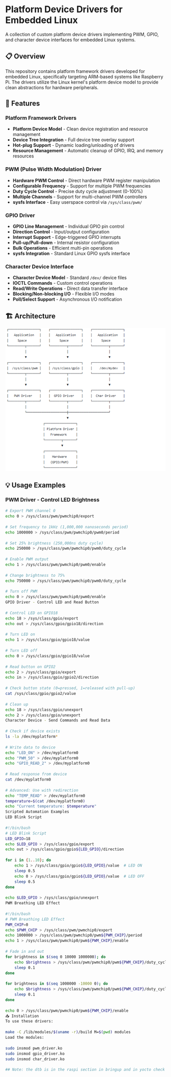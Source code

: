 # Platform Device Drivers for Embedded Linux

A collection of custom platform device drivers implementing PWM, GPIO, and character device interfaces for embedded Linux systems.

## 📋 Overview
This repository contains platform framework drivers developed for embedded Linux, specifically targeting ARM-based systems like Raspberry Pi. The drivers utilize the Linux kernel's platform device model to provide clean abstractions for hardware peripherals.

## 🚀 Features

### Platform Framework Drivers
- **Platform Device Model** - Clean device registration and resource management
- **Device Tree Integration** - Full device tree overlay support
- **Hot-plug Support** - Dynamic loading/unloading of drivers
- **Resource Management** - Automatic cleanup of GPIO, IRQ, and memory resources

### PWM (Pulse Width Modulation) Driver
- **Hardware PWM Control** - Direct hardware PWM register manipulation
- **Configurable Frequency** - Support for multiple PWM frequencies
- **Duty Cycle Control** - Precise duty cycle adjustment (0-100%)
- **Multiple Channels** - Support for multi-channel PWM controllers
- **sysfs Interface** - Easy userspace control via `/sys/class/pwm/`

### GPIO Driver
- **GPIO Line Management** - Individual GPIO pin control
- **Direction Control** - Input/output configuration
- **Interrupt Support** - Edge-triggered GPIO interrupts
- **Pull-up/Pull-down** - Internal resistor configuration
- **Bulk Operations** - Efficient multi-pin operations
- **sysfs Integration** - Standard Linux GPIO sysfs interface

### Character Device Interface
- **Character Device Model** - Standard `/dev/` device files
- **IOCTL Commands** - Custom control operations
- **Read/Write Operations** - Direct data transfer interface
- **Blocking/Non-blocking I/O** - Flexible I/O modes
- **Poll/Select Support** - Asynchronous I/O notification

## 🏗️ Architecture
![gitHub](https://github.com/ismailTareq/Embedded_linux2024_diploma/blob/main/07.Device%20Driver/arch.png)

## 💡 Usage Examples

### PWM Driver - Control LED Brightness
```bash
# Export PWM channel 0
echo 0 > /sys/class/pwm/pwmchip0/export

# Set frequency to 1kHz (1,000,000 nanoseconds period)
echo 1000000 > /sys/class/pwm/pwmchip0/pwm0/period

# Set 25% brightness (250,000ns duty cycle)
echo 250000 > /sys/class/pwm/pwmchip0/pwm0/duty_cycle

# Enable PWM output
echo 1 > /sys/class/pwm/pwmchip0/pwm0/enable

# Change brightness to 75%
echo 750000 > /sys/class/pwm/pwmchip0/pwm0/duty_cycle

# Turn off PWM
echo 0 > /sys/class/pwm/pwmchip0/pwm0/enable
GPIO Driver - Control LED and Read Button

# Control LED on GPIO18
echo 18 > /sys/class/gpio/export
echo out > /sys/class/gpio/gpio18/direction

# Turn LED on
echo 1 > /sys/class/gpio/gpio18/value

# Turn LED off  
echo 0 > /sys/class/gpio/gpio18/value

# Read button on GPIO2
echo 2 > /sys/class/gpio/export
echo in > /sys/class/gpio/gpio2/direction

# Check button state (0=pressed, 1=released with pull-up)
cat /sys/class/gpio/gpio2/value

# Clean up
echo 18 > /sys/class/gpio/unexport
echo 2 > /sys/class/gpio/unexport
Character Device - Send Commands and Read Data

# Check if device exists
ls -la /dev/myplatform*

# Write data to device
echo "LED_ON" > /dev/myplatform0
echo "PWM_50" > /dev/myplatform0
echo "GPIO_READ_2" > /dev/myplatform0

# Read response from device
cat /dev/myplatform0

# Advanced: Use with redirection
echo "TEMP_READ" > /dev/myplatform0
temperature=$(cat /dev/myplatform0)
echo "Current temperature: $temperature"
Scripted Automation Examples
LED Blink Script

#!/bin/bash
# LED Blink Script
LED_GPIO=18
echo $LED_GPIO > /sys/class/gpio/export
echo out > /sys/class/gpio/gpio${LED_GPIO}/direction

for i in {1..10}; do
    echo 1 > /sys/class/gpio/gpio${LED_GPIO}/value  # LED ON
    sleep 0.5
    echo 0 > /sys/class/gpio/gpio${LED_GPIO}/value  # LED OFF  
    sleep 0.5
done

echo $LED_GPIO > /sys/class/gpio/unexport
PWM Breathing LED Effect

#!/bin/bash
# PWM Breathing LED Effect
PWM_CHIP=0
echo $PWM_CHIP > /sys/class/pwm/pwmchip0/export
echo 1000000 > /sys/class/pwm/pwmchip0/pwm${PWM_CHIP}/period
echo 1 > /sys/class/pwm/pwmchip0/pwm${PWM_CHIP}/enable

# Fade in and out
for brightness in $(seq 0 10000 1000000); do
    echo $brightness > /sys/class/pwm/pwmchip0/pwm${PWM_CHIP}/duty_cycle
    sleep 0.1
done

for brightness in $(seq 1000000 -10000 0); do
    echo $brightness > /sys/class/pwm/pwmchip0/pwm${PWM_CHIP}/duty_cycle
    sleep 0.1
done

echo 0 > /sys/class/pwm/pwmchip0/pwm${PWM_CHIP}/enable
📥 Installation
To use these drivers:

make -C /lib/modules/$(uname -r)/build M=$(pwd) modules
Load the modules:

sudo insmod pwm_driver.ko
sudo insmod gpio_driver.ko
sudo insmod char_driver.ko

## Note: the dtb is in the raspi section in bringup and in yocto check it out
